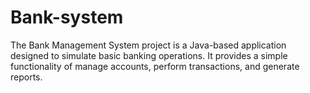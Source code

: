 # Bank-system
The Bank Management System project is a Java-based application designed to simulate basic banking operations.  It provides a simple functionality of manage accounts, perform transactions, and generate reports. 
